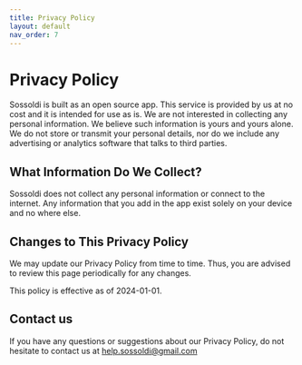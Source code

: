 ```yaml
---
title: Privacy Policy
layout: default
nav_order: 7
---
```


# Privacy Policy

Sossoldi is built as an open source app. This service is provided by us at no cost and it is intended for use as is.
We are not interested in collecting any personal information. We believe such information is yours and yours alone. We do not store or transmit your personal details, nor do we include any advertising or analytics software that talks to third parties.

## What Information Do We Collect?

Sossoldi does not collect any personal information or connect to the internet. Any information that you add in the app exist solely on your device and no where else.

## Changes to This Privacy Policy

We may update our Privacy Policy from time to time. Thus, you are advised to review this page periodically for any changes.

This policy is effective as of 2024-01-01.

## Contact us

If you have any questions or suggestions about our Privacy Policy, do not hesitate to contact us at [help.sossoldi@gmail.com](mailto:help.sossoldi@gmail.com)